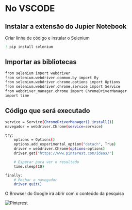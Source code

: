 # No VSCODE

## Instalar a extensão do Jupier Notebook

Criar linha de código e instalar o Selenium

```bash
! pip install selenium
```

## Importar as bibliotecas

```bash
from selenium import webdriver
from selenium.webdriver.common.by import By
from selenium.webdriver.chrome.options import Options
from selenium.webdriver.chrome.service import Service
from webdriver_manager.chrome import ChromeDriverManager
import time
```

## Código que será executado

```bash
service = Service(ChromeDriverManager().install())
navegador = webdriver.Chrome(service=service)

try:
    options = Options()
    options.add_experimental_option("detach", True)
    driver = webdriver.Chrome(options=options)
    driver.get("https://www.pinterest.com/ideas/")

    # Esperar para ver o resultado
    time.sleep(10)

finally:
    # Fechar o navegador
    driver.quit()
```

O Browser do Google irá abrir com o conteúdo da pesquisa

<div aling="center">

![Pinterest](./python/google/images/pinterest.png)

</div>





